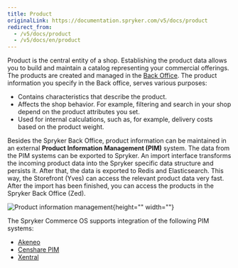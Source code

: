 ```yaml
---
title: Product
originalLink: https://documentation.spryker.com/v5/docs/product
redirect_from:
  - /v5/docs/product
  - /v5/docs/en/product
---
```


Product is the central entity of a shop. Establishing the product data allows you to build and maintain a catalog representing your commercial offerings. The products are created and managed in the [ Back Office](https://documentation.spryker.com/docs/en/general-back-office-overview). 
The product information you specify in the Back office, serves various purposes:

* Contains characteristics that describe the product.
* Affects the shop behavior. For example, filtering and search in your shop depend on the product attributes you set. 
* Used for internal calculations, such as, for example, delivery costs based on the product weight.

Besides the Spryker Back Office, product information can be maintained in an external **Product Information Management (PIM)** system. The data from the PIM systems can be exported to Spryker. An import interface transforms the incoming product data into the Spryker specific data structure and persists it. After that, the data is exported to Redis and Elasticsearch. This way, the Storefront (Yves) can access the relevant product data very fast. After the import has been finished, you can access the products in the Spryker Back Office (Zed).

![Product information management](https://spryker.s3.eu-central-1.amazonaws.com/docs/Features/Product+Management/Product/product_information_management.png){height="" width=""}

The Spryker Commerce OS supports integration of the following PIM systems:

* [Akeneo](https://documentation.spryker.com/docs/en/core-extension)
* [Censhare PIM](https://documentation.spryker.com/docs/en/censhare-pim)
* [Xentral](https://documentation.spryker.com/docs/en/xentral)


